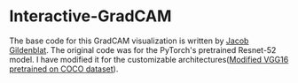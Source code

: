 # Interactive-GradCAM
The base code for this GradCAM visualization is written by [Jacob Gildenblat](https://github.com/jacobgil). The original code was for the PyTorch's pretrained Resnet-52 model. I have modified it for the customizable architectures([Modified VGG16 pretrained on COCO dataset](/home/dipesh/Interactive-GradCAM/Interactive_GradCAM_COCO.ipynb)).

